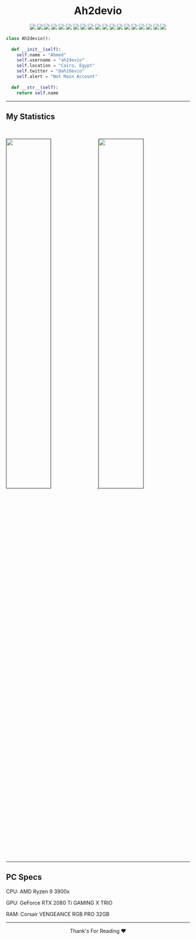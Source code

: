 <h1 align="center">
  <b>Ah2devio</b>
</h1>
<div align="center">
  <img src="https://img.shields.io/badge/HTML5-E34F26?style=for-the-badge&logo=html5&logoColor=white">
  <img src="https://img.shields.io/badge/CSS3-1572B6?style=for-the-badge&logo=css3&logoColor=white">
  <img src="https://img.shields.io/badge/JavaScript-323330?style=for-the-badge&logo=javascript&logoColor=F7DF1E">
  <img src="https://img.shields.io/badge/Vue.js-35495E?style=for-the-badge&logo=vuedotjs&logoColor=4FC08D">
  <img src="https://img.shields.io/badge/MySQL-005C84?style=for-the-badge&logo=mysql&logoColor=white">
  <img src="https://img.shields.io/badge/Bootstrap-563D7C?style=for-the-badge&logo=bootstrap&logoColor=white">
  <img src="https://img.shields.io/badge/Node.js-339933?style=for-the-badge&logo=nodedotjs&logoColor=white">
  <img src="https://img.shields.io/badge/C%2B%2B-00599C?style=for-the-badge&logo=c%2B%2B&logoColor=white">
  <img src="https://img.shields.io/badge/C%23-239120?style=for-the-badge&logo=c-sharp&logoColor=white">
  <img src="https://img.shields.io/badge/Python-FFD43B?style=for-the-badge&logo=python&logoColor=blue">
  <img src="https://img.shields.io/badge/Numpy-777BB4?style=for-the-badge&logo=numpy&logoColor=white">
  <img src="https://img.shields.io/badge/Pandas-2C2D72?style=for-the-badge&logo=pandas&logoColor=white">
  <img src="https://img.shields.io/badge/OpenGL-FFFFFF?style=for-the-badge&logo=opengl">
  <img src="https://img.shields.io/badge/OpenCV-27338e?style=for-the-badge&logo=OpenCV&logoColor=white">
  <img src="https://img.shields.io/badge/GIT-E44C30?style=for-the-badge&logo=git&logoColor=white">
  <img src="https://img.shields.io/badge/powershell-5391FE?style=for-the-badge&logo=powershell&logoColor=white">
  <img src="https://img.shields.io/badge/Shell_Script-121011?style=for-the-badge&logo=gnu-bash&logoColor=white">
  <img src="https://img.shields.io/badge/Arduino-00979D?style=for-the-badge&logo=Arduino&logoColor=white">
  <img src="https://img.shields.io/badge/Raspberry%20Pi-A22846?style=for-the-badge&logo=Raspberry%20Pi&logoColor=white">
  
</div>
</p>

```python
class Ah2devio():
    
  def __init__(self):
    self.name = "Ahmed"
    self.username = "ah2devio"
    self.location = "Cairo, Egypt"
    self.twitter = "@ah2devio"
    self.alert = "Not Main Account"
  
  def __str__(self):
    return self.name
```
-----
<div align="center">
  
</div>

## My Statistics

<br/>
<p align="left">
  <a href="">
  <img width="49.5%" src="https://github-readme-stats.vercel.app/api?username=ah2devio&show_icons=true&theme=gruvbox&hide_border=true" />
    <img width="49.5%" src="https://github-readme-streak-stats.herokuapp.com/?user=ah2devio&theme=gruvbox&hide_border=true" />
  </a>
</p>
<br>

----
## PC Specs
<div align="left">
<p>CPU: AMD Ryzen 9 3900x</p>
<p>GPU: GeForce RTX 2080 Ti GAMING X TRIO</p>
<p>RAM: Corsair VENGEANCE RGB PRO 32GB</p>  
</div>

------
<div align="center">
  <p>Thank's For Reading ❤</p>  
</div>
